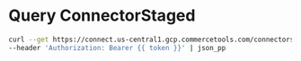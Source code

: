 # Query ConnectorStaged

```bash
curl --get https://connect.us-central1.gcp.commercetools.com/connectors/drafts/key=orium-ct-connect-bloomreach-discovery \
--header 'Authorization: Bearer {{ token }}' | json_pp
```
